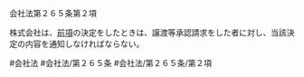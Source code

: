 会社法第２６５条第２項

株式会社は、[前項](会社法＿＿＿＿第２６５条第１項)の決定をしたときは、譲渡等承認請求をした者に対し、当該決定の内容を通知しなければならない。

#会社法
#会社法/第２６５条
#会社法/第２６５条/第２項
